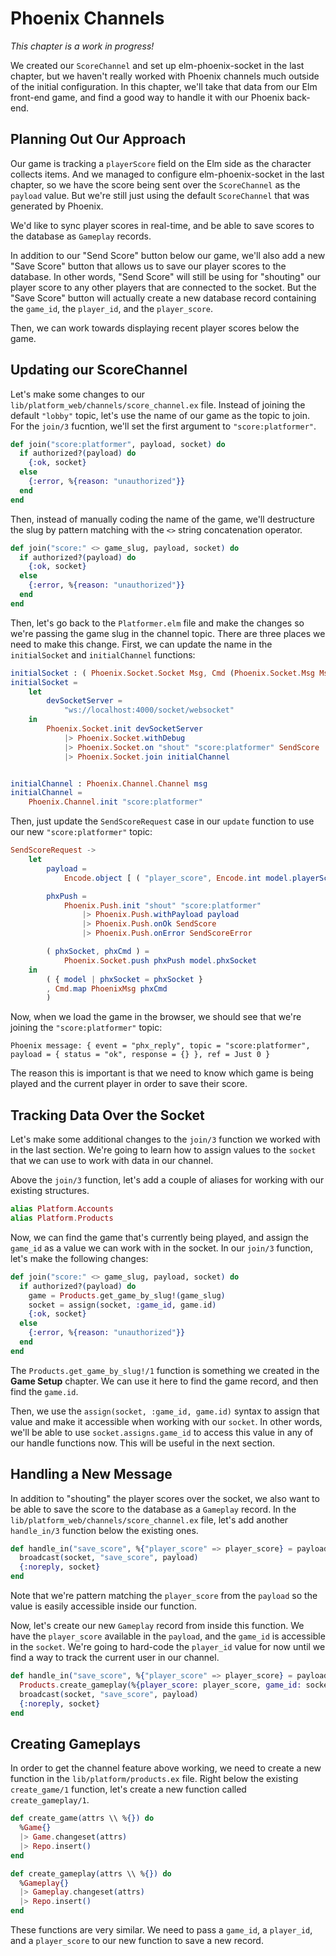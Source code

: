 # Phoenix Channels

*This chapter is a work in progress!*

We created our `ScoreChannel` and set up elm-phoenix-socket in the last
chapter, but we haven't really worked with Phoenix channels much outside of the
initial configuration. In this chapter, we'll take that data from our Elm
front-end game, and find a good way to handle it with our Phoenix back-end.

## Planning Out Our Approach

Our game is tracking a `playerScore` field on the Elm side as the character
collects items. And we managed to configure elm-phoenix-socket in the last
chapter, so we have the score being sent over the `ScoreChannel` as the
`payload` value. But we're still just using the default `ScoreChannel` that was
generated by Phoenix.

We'd like to sync player scores in real-time, and be able to save scores to
the database as `Gameplay` records.

In addition to our "Send Score" button below our game, we'll also add a new
"Save Score" button that allows us to save our player scores to the database.
In other words, "Send Score" will still be using for "shouting" our player
score to any other players that are connected to the socket. But the "Save
Score" button will actually create a new database record containing the
`game_id`, the `player_id`, and the `player_score`.

Then, we can work towards displaying recent player scores below the game.

## Updating our ScoreChannel

Let's make some changes to our `lib/platform_web/channels/score_channel.ex`
file. Instead of joining the default `"lobby"` topic, let's use the name of our
game as the topic to join. For the `join/3` fucntion, we'll set the first
argument to `"score:platformer"`.

```elixir
def join("score:platformer", payload, socket) do
  if authorized?(payload) do
    {:ok, socket}
  else
    {:error, %{reason: "unauthorized"}}
  end
end
```

Then, instead of manually coding the name of the game, we'll destructure the
slug by pattern matching with the `<>` string concatenation operator.

```elixir
def join("score:" <> game_slug, payload, socket) do
  if authorized?(payload) do
    {:ok, socket}
  else
    {:error, %{reason: "unauthorized"}}
  end
end
```

Then, let's go back to the `Platformer.elm` file and make the changes so we're
passing the game slug in the channel topic. There are three places we need to
make this change. First, we can update the name in the `initialSocket` and
`initialChannel` functions:

```elm
initialSocket : ( Phoenix.Socket.Socket Msg, Cmd (Phoenix.Socket.Msg Msg) )
initialSocket =
    let
        devSocketServer =
            "ws://localhost:4000/socket/websocket"
    in
        Phoenix.Socket.init devSocketServer
            |> Phoenix.Socket.withDebug
            |> Phoenix.Socket.on "shout" "score:platformer" SendScore
            |> Phoenix.Socket.join initialChannel


initialChannel : Phoenix.Channel.Channel msg
initialChannel =
    Phoenix.Channel.init "score:platformer"
```

Then, just update the `SendScoreRequest` case in our `update` function to use
our new `"score:platformer"` topic:

```elm
SendScoreRequest ->
    let
        payload =
            Encode.object [ ( "player_score", Encode.int model.playerScore ) ]

        phxPush =
            Phoenix.Push.init "shout" "score:platformer"
                |> Phoenix.Push.withPayload payload
                |> Phoenix.Push.onOk SendScore
                |> Phoenix.Push.onError SendScoreError

        ( phxSocket, phxCmd ) =
            Phoenix.Socket.push phxPush model.phxSocket
    in
        ( { model | phxSocket = phxSocket }
        , Cmd.map PhoenixMsg phxCmd
        )
```

Now, when we load the game in the browser, we should see that we're joining the
`"score:platformer"` topic:

```shell
Phoenix message: { event = "phx_reply", topic = "score:platformer", payload = { status = "ok", response = {} }, ref = Just 0 }
```

The reason this is important is that we need to know which game is being
played and the current player in order to save their score.

## Tracking Data Over the Socket

Let's make some additional changes to the `join/3` function we worked with in
the last section. We're going to learn how to assign values to the `socket`
that we can use to work with data in our channel.

Above the `join/3` function, let's add a couple of aliases for working with
our existing structures.

```elixir
alias Platform.Accounts
alias Platform.Products
```

Now, we can find the game that's currently being played, and assign the
`game_id` as a value we can work with in the socket. In our `join/3` function,
let's make the following changes:

```elixir
def join("score:" <> game_slug, payload, socket) do
  if authorized?(payload) do
    game = Products.get_game_by_slug!(game_slug)
    socket = assign(socket, :game_id, game.id)
    {:ok, socket}
  else
    {:error, %{reason: "unauthorized"}}
  end
end
```

The `Products.get_game_by_slug!/1` function is something we created in the
**Game Setup** chapter. We can use it here to find the game record, and then
find the `game.id`.

Then, we use the `assign(socket, :game_id, game.id)` syntax to assign that
value and make it accessible when working with our `socket`. In other words,
we'll be able to use `socket.assigns.game_id` to access this value in any of
our handle functions now. This will be useful in the next section.

## Handling a New Message

In addition to "shouting" the player scores over the socket, we also want to be
able to save the score to the database as a `Gameplay` record. In the
`lib/platform_web/channels/score_channel.ex` file, let's add another
`handle_in/3` function below the existing ones.

```elixir
def handle_in("save_score", %{"player_score" => player_score} = payload, socket) do
  broadcast(socket, "save_score", payload)
  {:noreply, socket}
end
```

Note that we're pattern matching the `player_score` from the `payload` so the
value is easily accessible inside our function.

Now, let's create our new `Gameplay` record from inside this function. We have
the `player_score` available in the `payload`, and the `game_id` is accessible
in the `socket`. We're going to hard-code the `player_id` value for now until
we find a way to track the current user in our channel.

```elixir
def handle_in("save_score", %{"player_score" => player_score} = payload, socket) do
  Products.create_gameplay(%{player_score: player_score, game_id: socket.assigns.game_id, player_id: 1)
  broadcast(socket, "save_score", payload)
  {:noreply, socket}
end
```

## Creating Gameplays

In order to get the channel feature above working, we need to create a new
function in the `lib/platform/products.ex` file. Right below the existing
`create_game/1` function, let's create a new function called
`create_gameplay/1`.

```elixir
def create_game(attrs \\ %{}) do
  %Game{}
  |> Game.changeset(attrs)
  |> Repo.insert()
end

def create_gameplay(attrs \\ %{}) do
  %Gameplay{}
  |> Gameplay.changeset(attrs)
  |> Repo.insert()
end
```

These functions are very similar. We need to pass a `game_id`, a `player_id`,
and a `player_score` to our new function to save a new record.
